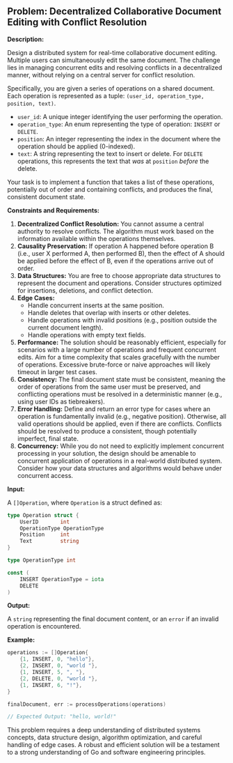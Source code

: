 ## Problem: Decentralized Collaborative Document Editing with Conflict Resolution

**Description:**

Design a distributed system for real-time collaborative document editing.  Multiple users can simultaneously edit the same document.  The challenge lies in managing concurrent edits and resolving conflicts in a decentralized manner, without relying on a central server for conflict resolution.

Specifically, you are given a series of operations on a shared document.  Each operation is represented as a tuple: `(user_id, operation_type, position, text)`.

*   `user_id`: A unique integer identifying the user performing the operation.
*   `operation_type`: An enum representing the type of operation: `INSERT` or `DELETE`.
*   `position`: An integer representing the index in the document where the operation should be applied (0-indexed).
*   `text`: A string representing the text to insert or delete. For `DELETE` operations, this represents the text that *was* at `position` *before* the delete.

Your task is to implement a function that takes a list of these operations, potentially out of order and containing conflicts, and produces the final, consistent document state.

**Constraints and Requirements:**

1.  **Decentralized Conflict Resolution:**  You cannot assume a central authority to resolve conflicts.  The algorithm must work based on the information available within the operations themselves.
2.  **Causality Preservation:**  If operation A happened before operation B (i.e., user X performed A, then performed B), then the effect of A should be applied before the effect of B, even if the operations arrive out of order.
3.  **Data Structures:** You are free to choose appropriate data structures to represent the document and operations. Consider structures optimized for insertions, deletions, and conflict detection.
4.  **Edge Cases:**
    *   Handle concurrent inserts at the same position.
    *   Handle deletes that overlap with inserts or other deletes.
    *   Handle operations with invalid positions (e.g., position outside the current document length).
    *   Handle operations with empty text fields.
5.  **Performance:**  The solution should be reasonably efficient, especially for scenarios with a large number of operations and frequent concurrent edits. Aim for a time complexity that scales gracefully with the number of operations.  Excessive brute-force or naive approaches will likely timeout in larger test cases.
6.  **Consistency:**  The final document state must be consistent, meaning the order of operations from the same user must be preserved, and conflicting operations must be resolved in a deterministic manner (e.g., using user IDs as tiebreakers).
7.  **Error Handling:** Define and return an error type for cases where an operation is fundamentally invalid (e.g., negative position).  Otherwise, all valid operations should be applied, even if there are conflicts.  Conflicts should be resolved to produce a consistent, though potentially imperfect, final state.
8.  **Concurrency:** While you do not need to explicitly implement concurrent processing in your solution, the design should be amenable to concurrent application of operations in a real-world distributed system. Consider how your data structures and algorithms would behave under concurrent access.

**Input:**

A `[]Operation`, where `Operation` is a struct defined as:

```go
type Operation struct {
    UserID       int
    OperationType OperationType
    Position     int
    Text         string
}

type OperationType int

const (
    INSERT OperationType = iota
    DELETE
)
```

**Output:**

A `string` representing the final document content, or an `error` if an invalid operation is encountered.

**Example:**

```go
operations := []Operation{
    {1, INSERT, 0, "hello"},
    {2, INSERT, 0, "world "},
    {1, INSERT, 5, ", "},
    {2, DELETE, 0, "world "},
    {1, INSERT, 6, "!"},
}

finalDocument, err := processOperations(operations)

// Expected Output: "hello, world!"
```

This problem requires a deep understanding of distributed systems concepts, data structure design, algorithm optimization, and careful handling of edge cases. A robust and efficient solution will be a testament to a strong understanding of Go and software engineering principles.
